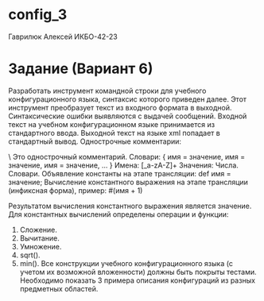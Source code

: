 # config_3
Гаврилюк Алексей ИКБО-42-23
# Задание (Вариант 6)
Разработать инструмент командной строки для учебного конфигурационного языка, синтаксис которого приведен далее.
Этот инструмент преобразует текст из входного формата в выходной.
Синтаксические ошибки выявляются с выдачей сообщений.
Входной текст на учебном конфигурационном языке принимается из стандартного ввода.
Выходной текст на языке xml попадает в стандартный вывод.
Однострочные комментарии:

\ Это однострочный комментарий.
Словари:
{
  имя = значение,
  имя = значение,
  имя = значение,
  ...
}
Имена:
 [_a-zA-Z]+
Значения:
  Числа.
  Словари.
Объявление константы на этапе трансляции:
  def имя = значение;
Вычисление константного выражения на этапе трансляции (инфиксная форма), пример:
  #(имя + 1)

Результатом вычисления константного выражения является значение.
Для константных вычислений определены операции и функции:
  1. Сложение.
  2. Вычитание.
  3. Умножение.
  4. sqrt().
  5. min().
Все конструкции учебного конфигурационного языка (с учетом их возможной вложенности) должны быть покрыты тестами.
Необходимо показать 3 примера описания конфигураций из разных предметных областей.
